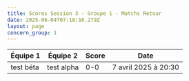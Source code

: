 ```yaml
---
title: Scores Session 3 - Groupe 1 - Matchs Retour
date: 2025-06-04T07:18:16.279Z
layout: page
concern_group: 1
---
```




| Équipe 1 | Équipe 2 | Score | Date |
|----------|----------|-------|------|
| test béta | test alpha | 0-0 | 7 avril 2025 à 20:30 |
